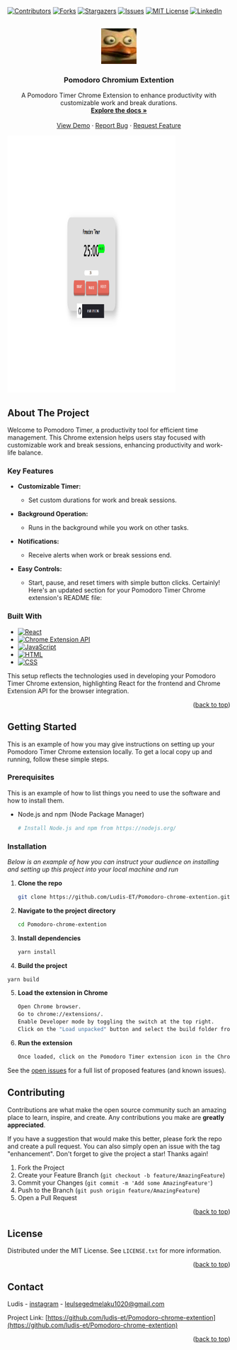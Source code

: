 <a name="readme-top"></a>
[![Contributors][contributors-shield]][contributors-url]
[![Forks][forks-shield]][forks-url]
[![Stargazers][stars-shield]][stars-url]
[![Issues][issues-shield]][issues-url]
[![MIT License][license-shield]][license-url]
[![LinkedIn][linkedin-shield]][linkedin-url]

<!-- PROJECT LOGO -->
<br />
<div align="center">
  <a href="https://github.com/Ludis-et/Pomodoro-chrome-extention">
    <img src="files/icon.png" alt="Logo" width="80" height="80">
  </a>

  <h3 align="center">Pomodoro Chromium Extention</h3>

  <p align="center">
   A Pomodoro Timer Chrome Extension to enhance productivity with customizable work and break durations.
    <br />
    <a href="https://github.com/Ludis-et/Pomodoro-chrome-extention"><strong>Explore the docs »</strong></a>
    <br />
    <br />
    <a href="https://Pomodoro-chrome-extention.vercel.app">View Demo</a>
    ·
    <a href="https://github.com/Ludis-et/Pomodoro-chrome-extention/issues">Report Bug</a>
    ·
    <a href="https://github.com/Ludis-et/Pomodoro-chrome-extention/issues">Request Feature</a>
  </p>
</div>

<!-- ABOUT THE PROJECT -->

<a href="https://github.com/Ludis-et/Pomodoro-chrome-extention">
    <img src="files/main.png" alt="Logo" width="380" height="580">
  </a>

## About The Project

Welcome to Pomodoro Timer, a productivity tool for efficient time management. This Chrome extension helps users stay focused with customizable work and break sessions, enhancing productivity and work-life balance.

### Key Features

- **Customizable Timer:**

  - Set custom durations for work and break sessions.

- **Background Operation:**

  - Runs in the background while you work on other tasks.

- **Notifications:**
  - Receive alerts when work or break sessions end.
- **Easy Controls:**
  - Start, pause, and reset timers with simple button clicks.
    Certainly! Here's an updated section for your Pomodoro Timer Chrome extension's README file:

### Built With

- [![React](https://img.shields.io/badge/React-61DAFB?style=for-the-badge&logo=react&logoColor=white)](https://reactjs.org/)
- [![Chrome Extension API](https://img.shields.io/badge/Chrome%20Extension%20API-4285F4?style=for-the-badge&logo=google-chrome&logoColor=white)](https://developer.chrome.com/docs/extensions/)
- [![JavaScript](https://img.shields.io/badge/JavaScript-F7DF1E?style=for-the-badge&logo=javascript&logoColor=black)](https://developer.mozilla.org/en-US/docs/Web/JavaScript)
- [![HTML](https://img.shields.io/badge/HTML5-E34F26?style=for-the-badge&logo=html5&logoColor=white)](https://developer.mozilla.org/en-US/docs/Web/HTML)
- [![CSS](https://img.shields.io/badge/CSS-1572B6?style=for-the-badge&logo=css3&logoColor=white)](https://www.w3.org/Style/CSS/Overview.en.html)

This setup reflects the technologies used in developing your Pomodoro Timer Chrome extension, highlighting React for the frontend and Chrome Extension API for the browser integration.

<p align="right">(<a href="#readme-top">back to top</a>)</p>

<!-- GETTING STARTED -->

## Getting Started

This is an example of how you may give instructions on setting up your Pomodoro Timer Chrome extension locally. To get a local copy up and running, follow these simple steps.

### Prerequisites

This is an example of how to list things you need to use the software and how to install them.

- Node.js and npm (Node Package Manager)
  ```sh
  # Install Node.js and npm from https://nodejs.org/
  ```

### Installation

_Below is an example of how you can instruct your audience on installing and setting up this project into your local machine and run_

1. **Clone the repo**

   ```sh
   git clone https://github.com/Ludis-ET/Pomodoro-chrome-extention.git
   ```

2. **Navigate to the project directory**

   ```sh
   cd Pomodoro-chrome-extention
   ```

3. **Install dependencies**

   ```sh
   yarn install
   ```

4. **Build the project**

```sh
yarn build

```

5. **Load the extension in Chrome**
   ```sh
   Open Chrome browser.
   Go to chrome://extensions/.
   Enable Developer mode by toggling the switch at the top right.
   Click on the "Load unpacked" button and select the build folder from your project directory.
   ```
6. **Run the extension**
   ```sh
   Once loaded, click on the Pomodoro Timer extension icon in the Chrome toolbar to start using it.
   ```

See the [open issues](https://github.com/Ludis-et/Pomodoro-chrome-extention/issues) for a full list of proposed features (and known issues).

<!-- <p align="right">(<a href="#readme-top">back to top</a>)</p> -->

<!-- CONTRIBUTING -->

## Contributing

Contributions are what make the open source community such an amazing place to learn, inspire, and create. Any contributions you make are **greatly appreciated**.

If you have a suggestion that would make this better, please fork the repo and create a pull request. You can also simply open an issue with the tag "enhancement".
Don't forget to give the project a star! Thanks again!

1. Fork the Project
2. Create your Feature Branch (`git checkout -b feature/AmazingFeature`)
3. Commit your Changes (`git commit -m 'Add some AmazingFeature'`)
4. Push to the Branch (`git push origin feature/AmazingFeature`)
5. Open a Pull Request

<p align="right">(<a href="#readme-top">back to top</a>)</p>

<!-- LICENSE -->

## License

Distributed under the MIT License. See `LICENSE.txt` for more information.

<p align="right">(<a href="#readme-top">back to top</a>)</p>

<!-- CONTACT -->

## Contact

Ludis - [instagram](https://instagram.com/lulsgd) - leulsegedmelaku1020@gmail.com

Project Link: [https://github.com/ludis-et/Pomodoro-chrome-extention](https://github.com/ludis-et/Pomodoro-chrome-extention)

<p align="right">(<a href="#readme-top">back to top</a>)</p>

<!--
## Acknowledgments

Use this space to list resources you find helpful and would like to give credit to. I've included a few of my favorites to kick things off!

* [Choose an Open Source License](https://choosealicense.com)
* [GitHub Emoji Cheat Sheet](https://www.webpagefx.com/tools/emoji-cheat-sheet)
* [Malven's Flexbox Cheatsheet](https://flexbox.malven.co/)
* [Malven's Grid Cheatsheet](https://grid.malven.co/)
* [Img Shields](https://shields.io)
* [GitHub Pages](https://pages.github.com)
* [Font Awesome](https://fontawesome.com)
* [React Icons](https://react-icons.github.io/react-icons/search)

<p align="right">(<a href="#readme-top">back to top</a>)</p> -->

<!-- MARKDOWN LINKS & IMAGES -->
<!-- https://www.markdownguide.org/basic-syntax/#reference-style-links -->

[contributors-shield]: https://img.shields.io/github/contributors/Ludis-et/Pomodoro-chrome-extention.svg?style=for-the-badge
[contributors-url]: https://github.com/Ludis-et/Pomodoro-chrome-extention/graphs/contributors
[forks-shield]: https://img.shields.io/github/forks/Ludis-et/Pomodoro-chrome-extention.svg?style=for-the-badge
[forks-url]: https://github.com/Ludis-et/Pomodoro-chrome-extention/network/members
[stars-shield]: https://img.shields.io/github/stars/Ludis-et/Pomodoro-chrome-extention.svg?style=for-the-badge
[stars-url]: https://github.com/Ludis-et/Pomodoro-chrome-extention/stargazers
[issues-shield]: https://img.shields.io/github/issues/Ludis-et/Pomodoro-chrome-extention.svg?style=for-the-badge
[issues-url]: https://github.com/Ludis-et/Pomodoro-chrome-extention/issues
[license-shield]: https://img.shields.io/github/license/Ludis-et/Pomodoro-chrome-extention.svg?style=for-the-badge
[license-url]: https://github.com/Ludis-et/Pomodoro-chrome-extention/blob/master/LICENSE.txt
[linkedin-shield]: https://img.shields.io/badge/-LinkedIn-black.svg?style=for-the-badge&logo=linkedin&colorB=555
[linkedin-url]: https://linkedin.com/in/othneildrew
[product-screenshot]: static/readme/screencapture-Pomodoro-chrome-extention-vercel-app-2024-02-15-18_50_59.png
[product-screenshott]: static/readme/screencapture-localhost-8000-admin-page-2024-02-15-19_46_08.png
[Next.js]: https://img.shields.io/badge/Django?style=for-the-badge&logo=django
[Next-url]: https://www.djangoproject.com/
[React.js]: https://img.shields.io/badge/React-20232A?style=for-the-badge&logo=react&logoColor=61DAFB
[React-url]: https://reactjs.org/
[Vue.js]: https://img.shields.io/badge/Vue.js-35495E?style=for-the-badge&logo=vuedotjs&logoColor=4FC08D
[Vue-url]: https://vuejs.org/
[Angular.io]: https://img.shields.io/badge/Angular-DD0031?style=for-the-badge&logo=angular&logoColor=white
[Angular-url]: https://angular.io/
[Svelte.dev]: https://img.shields.io/badge/Svelte-4A4A55?style=for-the-badge&logo=svelte&logoColor=FF3E00
[Svelte-url]: https://svelte.dev/
[Laravel.com]: https://img.shields.io/badge/Laravel-FF2D20?style=for-the-badge&logo=laravel&logoColor=white
[Laravel-url]: https://laravel.com
[Bootstrap.com]: https://img.shields.io/badge/Bootstrap-563D7C?style=for-the-badge&logo=bootstrap&logoColor=white
[Bootstrap-url]: https://getbootstrap.com
[JQuery.com]: https://img.shields.io/badge/jQuery-0769AD?style=for-the-badge&logo=jquery&logoColor=white
[JQuery-url]: https://jquery.com
